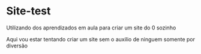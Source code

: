 # Site-test
Utilizando dos aprendizados em aula para criar um site do 0 sozinho

Aqui vou estar tentando criar um site sem o auxilio de ninguem somente por diversão 
